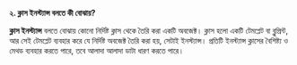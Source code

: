 **২. ক্লাস ইনস্ট্যান্স বলতে কী বোঝায়?**

**ক্লাস ইনস্ট্যান্স** বলতে বোঝায় কোনো নির্দিষ্ট ক্লাস থেকে তৈরি করা একটি অবজেক্ট। ক্লাস হলো একটি টেমপ্লেট বা ব্লুপ্রিন্ট, আর সেই টেমপ্লেট ব্যবহার করে যে নির্দিষ্ট অবজেক্ট তৈরি করা হয়, সেটাই ইনস্ট্যান্স। প্রতিটি ইনস্ট্যান্স ক্লাসের বৈশিষ্ট্য ও মেথড ব্যবহার করতে পারে, তবে আলাদা আলাদা ডাটা ধারণ করতে পারে।